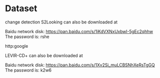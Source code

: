 # Dataset
change detection
S2Looking can also be downloaded at

Baidu network disk: https://pan.baidu.com/s/1iKdVXNxUxbwI-5gEc2qhhw  The password is: rshe

http:google

LEVIR-CD+ can also be downloaded at

Baidu network disk:  https://pan.baidu.com/s/1Xv2Si_muLCBSNhXeRsTgGQ  The password is: k2w6
